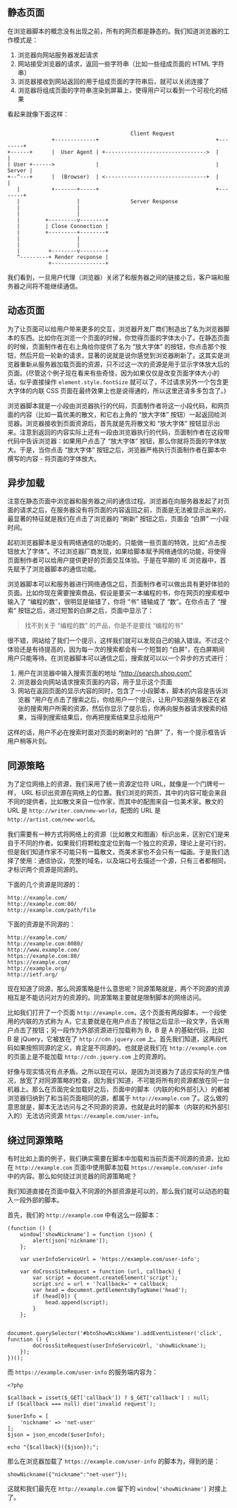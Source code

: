 ## 静态页面
在浏览器脚本的概念没有出现之前，所有的网页都是静态的。我们知道浏览器的工作模式是：

1. 浏览器向网站服务器发起请求
2. 网站接受浏览器的请求，返回一些字符串（比如一些组成页面的 HTML 字符串）
3. 浏览器接收到网站返回的用于组成页面的字符串后，就可以关闭连接了
4. 浏览器将组成页面的字符串渲染到屏幕上，使得用户可以看到一个可视化的结果

看起来就像下面这样：

```
                                                                                  
                                       Client Request                              
              +-------------+                                     +--------+       
+------+      |  User Agent | +-------------------------------->  |        |       
| User +------>             |                                     | Server |       
+--^---+      |  (Browser)  | <--------------------------------+  |        |       
   |          +-------+-----+                                     +--------+       
   |                  |                Server Response                             
   |                  |                                                            
   |                  |                                                            
   |        +---------v--------+                                                   
   |        | Close Connection |                                                   
   |        +---------+--------+                                                   
   |                  |                                                            
   |                  |                                                            
   |         +--------v--------+                                                   
   ^---------+ Render response |                                                   
             +-----------------+                                                   
```

我们看到，一旦用户代理（浏览器）关闭了和服务器之间的链接之后，客户端和服务器之间将不能继续通信。

## 动态页面
为了让页面可以给用户带来更多的交互，浏览器开发厂商们制造出了名为浏览器脚本的东西。比如你在浏览一个页面的时候，你觉得页面的字体太小了。在静态页面的时候，页面制作者在右上角给你提供了名为 “放大字体” 的按钮，你点击那个按钮，然后开启一轮新的请求，显著的说就是说你感觉到浏览器刷新了。这其实是浏览器重新从服务器加载页面的资源，只不过这一次的资源是用于显示字体放大后的页面。(尽管这个例子现在看来有些奇怪，因为如果仅仅是改变页面字体大小的话，似乎直接操作 `element.style.fontSize` 就可以了，不过请求另外一个包含更大字体的内联 CSS 页面在最终效果上也是说得通的，所以这里还请多多包含了。)

浏览器脚本就是一小段由浏览器执行的代码，页面制作者将这一小段代码，和网页面的内容（比如一篇优美的散文，和它右上角的 “放大字体” 按钮）一起返回给浏览器。浏览器接收到页面资源后，首先就是先将散文和 “放大字体” 按钮显示出来。注意到返回的内容实际上还有一段由浏览器执行的代码，页面制作者在这段带代码中告诉浏览器：如果用户点击了 “放大字体” 按钮，那么你就将页面的字体放大。于是，当你点击 “放大字体” 按钮之后，浏览器严格执行页面制作者在脚本中撰写的内容 - 将页面的字体放大。

## 异步加载
注意在静态页面中浏览器和服务器之间的通信过程。浏览器在向服务器发起了对页面的请求之后，在服务器没有将页面的内容返回之前，页面是无法被显示出来的，最显著的特征就是我们在点击了浏览器的 “刷新” 按钮之后，页面会 “白屏” 一小段时间。

起初浏览器脚本是没有网络通信的功能的，只能做一些页面的特效，比如“点击按钮放大了字体”。不过浏览器厂商发现，如果给脚本赋予网络通信的功能，将使得页面制作者可以给用户提供更好的页面交互体验。于是在早期的 IE 浏览器中，首先赋予了浏览器脚本的通信功能。

浏览器脚本可以和服务器进行网络通信之后，页面制作者可以做出具有更好体验的页面。比如你现在需要搜索商品，假设是要买一本编程的书，你在网页的搜索框中输入了 “编程的数”，很明显是输错了，你将 “书” 错输成了 “数”。在你点击了 “搜索” 按钮之后，进过短暂的白屏之后，页面中显示了：

> 找不到关于 “编程的数” 的产品，你是不是要找 “编程的书”

很不错，网站给了我们一个提示，这样我们就可以发现自己的输入错误。不过这个体验还是有待提高的，因为每一次的搜索都会有一个短暂的 “白屏”，在白屏期间用户只能等待。在浏览器脚本可以通信之后，搜索就可以以一个异步的方式进行：

1. 用户在浏览器中输入搜索页面的地址 “http://search.shop.com”
2. 浏览器会向网站请求搜索页面的内容，用于显示这个页面
3. 网站在返回页面的显示内容的同时，包含了一小段脚本，脚本的内容是告诉浏览器 “用户在点击了搜索之后，你给用户一个提示，让用户知道服务器正在紧张的搜索用户所需的资源，然后你显示了提示后，你再向服务器请求搜索的结果，当得到搜索结果后，你再把搜索结果显示给用户”

这样的话，用户不必在搜索时面对页面的刷新时的 “白屏” 了，有一个提示框告诉用户稍等片刻。

## 同源策略
为了定位网络上的资源，我们采用了统一资源定位符 URL，就像是一个门牌号一样， URL 标识出资源在网络上的位置。我们浏览的网页，其中的内容可能会来自不同的提供者，比如散文来自一位作家，而其中的配图来自一位美术家。散文的 URL 是 `http://writer.com/new-world`，配图的 URL 是 `http://artist.com/new-world`。

我们需要有一种方式将网络上的资源（比如散文和图画）标识出来，区别它们是来自于不同的作者。如果我们将颗粒度定位到每一个独立的资源，理论上是可行的，但是我们知道作家不可能只有一篇散文，而美术家也不会只有一幅画。于是我们选择了使用：通信协议，完整的域名，以及端口号去描述一个源，只有三者都相同，才标识两个资源是同源的。

下面的几个资源是同源的：

```
http://example.com/ 
http://example.com:80/ 
http://example.com/path/file
```

下面的资源是不同源的：

```
http://example.com/ 
http://example.com:8080/ 
http://www.example.com/ 
https://example.com:80/ 
https://example.com/ 
http://example.org/ 
http://ietf.org/
```

现在知道了同源，那么同源策略是什么意思呢？同源策略就是，两个不同源的资源相互是不能访问对方的资源的。同源策略主要就是限制脚本的网络访问。

比如我们打开了一个页面 `http://example.com`，这个页面有两段脚本，一个段使用的内联的方式称为 A，它主要就是在用户点击了按钮之后显示一段文字，告诉用户点击了按钮；另一段作为外部资源进行加载称为 B，B 是 A 的基础代码，比如 B 是 jQuery，它被放在了 `http://cdn.jquery.com` 上。首先我们知道，这两段代码如果按照同源的定义，肯定是不同源的。也就是说我们在 `http://example.com` 的页面上是不能加载 `http://cdn.jquery.com` 上的资源的。

好像与现实情况有点矛盾。之所以现在可以，是因为浏览器为了适应实际的生产情况，放宽了对同源策略的检查，因为我们知道，不可能将所有的资源都放在同一台机器上。那么在页面完全加载好之后，页面中的脚本（内联的和外部引入）的都被浏览器归纳到了和当前页面相同的源，都属于 `http://example.com` 了。这么做的意思就是，脚本无法访问与之不同源的资源，也就是此时的脚本（内联的和外部引入的）无法访问资源 `https://example.com/user-info`。

## 绕过同源策略
有时比如上面的例子，我们确实需要在脚本中加载和当前页面不同源的资源，比如在 `http://example.com` 页面中使用脚本加载 `https://example.com/user-info` 中的内容。那么如何绕过浏览器的同源策略呢？

我们知道直接在页面中载入不同源的外部资源是可以的，那么我们就可以动态的载入一段外部的脚本。

首先，我们的 `http://example.com` 中有这么一段脚本：

```
(function () {
    window['showNickname'] = function (json) {
        alert(json['nickname']);
    };

    var userInfoServiceUrl = 'https://example.com/user-info';

    var doCrossSiteRequest = function (url, callback) {
        var script = document.createElement('script');
        script.src = url + '?callback=' + callback;
        var head = document.getElementsByTagName('head');
        if (head[0]) {
            head.append(script);
        }
    };

    document.querySelector('#btnShowNickName').addEventListener('click', function () {
        doCrossSiteRequest(userInfoServiceUrl, 'showNickname');
    });
})();
```

而 `https://example.com/user-info` 的服务端内容为：

```
<?php

$callback = isset($_GET['callback']) ? $_GET['callback'] : null;
if ($callback === null) die('invalid request');

$userInfo = [
    'nickname' => 'net-user'
];
$json = json_encode($userInfo);

echo "{$callback}({$json});";
```

那么在浏览器加载了 `https://example.com/user-info` 的脚本为，得到的是：

```
showNickname({"nickname":"net-user"});
```

这就和我们最先在 `http://example.com` 留下的 `window['showNickname']` 对接上了。
